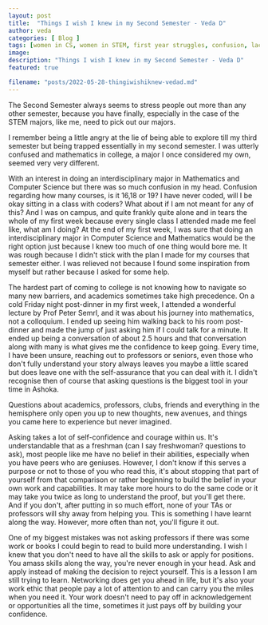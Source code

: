 ```yaml
---
layout: post
title:  "Things I wish I knew in my Second Semester - Veda D"
author: veda
categories: [ Blog ]
tags: [women in CS, women in STEM, first year struggles, confusion, lack of confidence]
image: 
description: "Things I wish I knew in my Second Semester - Veda D"
featured: true

filename: "posts/2022-05-28-thingiwishiknew-vedad.md"
---
```


The Second Semester always seems to stress people out more than any other semester, because you have finally, especially in the case of the STEM majors, like me, need to pick out our majors. 

I remember being a little angry at the lie of being able to explore till my third semester but being trapped essentially in my second semester. I was utterly confused and mathematics in college, a major I once considered my own, seemed very very different. 

With an interest in doing an interdisciplinary major in Mathematics and Computer Science but there was so much confusion in my head. Confusion regarding how many courses, is it 16,18 or 19? I have never coded, will I be okay sitting in a class with coders? What about if I am not meant for any of this? And I was on campus, and quite frankly quite alone and in tears the whole of my first week because every single class I attended made me feel like, what am I doing? At the end of my first week, I was sure that doing an interdisciplinary major in Computer Science and Mathematics would be the right option just because I knew too much of one thing would bore me. It was rough because I didn't stick with the plan I made for my courses that semester either. I was relieved not because I found some inspiration from myself but rather because I asked for some help. 

The hardest part of coming to college is not knowing how to navigate so many new barriers, and academics sometimes take high precedence. 
On a cold Friday night post-dinner in my first week, I attended a wonderful lecture by Prof Peter Semrl, and it was about his journey into mathematics, not a colloquium. I ended up seeing him walking back to his room post-dinner and made the jump of just asking him if I could talk for a minute. It ended up being a conversation of about 2.5 hours and that conversation along with many is what gives me the confidence to keep going. Every time, I have been unsure, reaching out to professors or seniors, even those who don't fully understand your story always leaves you maybe a little scared but does leave one with the self-assurance that you can deal with it. I didn't recognise then of course that asking questions is the biggest tool in your time in Ashoka. 

Questions about academics, professors, clubs, friends and everything in the hemisphere only open you up to new thoughts, new avenues, and things you came here to experience but never imagined. 

Asking takes a lot of self-confidence and courage within us. It's understandable that as a freshman (can I say freshwoman? questions to ask), most people like me have no belief in their abilities, especially when you have peers who are geniuses. However, I don't know if this serves a purpose or not to those of you who read this, it's about stopping that part of yourself from that comparison or rather beginning to build the belief in your own work and capabilities. It may take more hours to do the same code or it may take you twice as long to understand the proof, but you'll get there. And if you don't, after putting in so much effort, none of your TAs or professors will shy away from helping you. This is something I have learnt along the way. However, more often than not, you'll figure it out. 

One of my biggest mistakes was not asking professors if there was some work or books I could begin to read to build more understanding. I wish I knew that you don't need to have all the skills to ask or apply for positions. You amass skills along the way, you're never enough in your head. Ask and apply instead of making the decision to reject yourself. This is a lesson I am still trying to learn. Networking does get you ahead in life, but it's also your work ethic that people pay a lot of attention to and can carry you the miles when you need it. Your work doesn't need to pay off in acknowledgement or opportunities all the time, sometimes it just pays off by building your confidence. 
